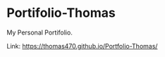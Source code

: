 # Portifolio-Thomas

My Personal Portifolio.

Link: https://thomas470.github.io/Portfolio-Thomas/

##


